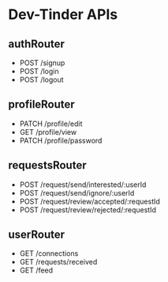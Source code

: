 # Dev-Tinder APIs

## authRouter

- POST /signup
- POST /login
- POST /logout

## profileRouter

- PATCH /profile/edit
- GET /profile/view
- PATCH /profile/password

## requestsRouter

- POST /request/send/interested/:userId
- POST /request/send/ignore/:userId
- POST /request/review/accepted/:requestId
- POST /request/review/rejected/:requestId

## userRouter

- GET /connections
- GET /requests/received
- GET /feed
